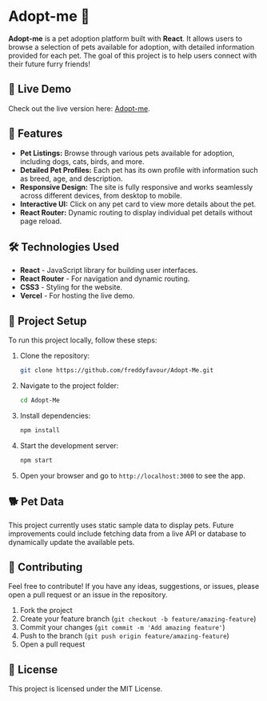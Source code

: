 # Adopt-me 🐾

**Adopt-me** is a pet adoption platform built with **React**. It allows users to browse a selection of pets available for adoption, with detailed information provided for each pet. The goal of this project is to help users connect with their future furry friends!

## 🚀 Live Demo

Check out the live version here: [Adopt-me](https://pedoption.vercel.app).

## 📜 Features

- **Pet Listings:** Browse through various pets available for adoption, including dogs, cats, birds, and more.
- **Detailed Pet Profiles:** Each pet has its own profile with information such as breed, age, and description.
- **Responsive Design:** The site is fully responsive and works seamlessly across different devices, from desktop to mobile.
- **Interactive UI:** Click on any pet card to view more details about the pet.
- **React Router:** Dynamic routing to display individual pet details without page reload.

## 🛠️ Technologies Used

- **React** - JavaScript library for building user interfaces.
- **React Router** - For navigation and dynamic routing.
- **CSS3** - Styling for the website.
- **Vercel** - For hosting the live demo.

## 📂 Project Setup

To run this project locally, follow these steps:

1. Clone the repository:
   ```bash
   git clone https://github.com/freddyfavour/Adopt-Me.git
   ```

2. Navigate to the project folder:
   ```bash
   cd Adopt-Me
   ```

3. Install dependencies:
   ```bash
   npm install
   ```

4. Start the development server:
   ```bash
   npm start
   ```

5. Open your browser and go to `http://localhost:3000` to see the app.

## 🐕 Pet Data

This project currently uses static sample data to display pets. Future improvements could include fetching data from a live API or database to dynamically update the available pets.

## 🤝 Contributing

Feel free to contribute! If you have any ideas, suggestions, or issues, please open a pull request or an issue in the repository.

1. Fork the project
2. Create your feature branch (`git checkout -b feature/amazing-feature`)
3. Commit your changes (`git commit -m 'Add amazing feature'`)
4. Push to the branch (`git push origin feature/amazing-feature`)
5. Open a pull request

## 📝 License

This project is licensed under the MIT License. 
